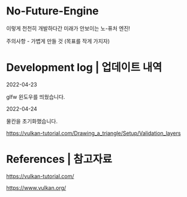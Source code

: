 # No-Future-Engine

이렇게 천천히 개발하다간 미래가 안보이는 노-퓨처 엔진!

주의사항 - 가볍게 만들 것 (목표를 작게 가지자)



# Development log | 업데이트 내역

2022-04-23

glfw 윈도우를 띄웠습니다.

2022-04-24

물칸을 초기화했습니다.

https://vulkan-tutorial.com/Drawing_a_triangle/Setup/Validation_layers




# References | 참고자료

https://vulkan-tutorial.com/

https://www.vulkan.org/



